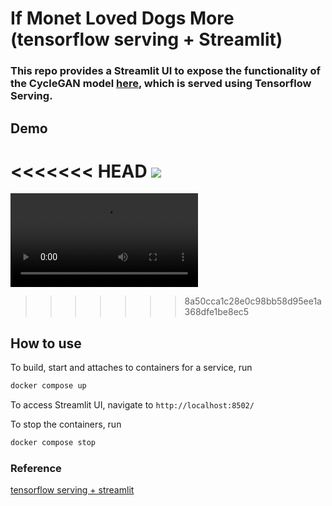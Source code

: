 # If Monet Loved Dogs More (tensorflow serving + Streamlit)

### This repo provides a Streamlit UI to expose the functionality of the CycleGAN model [here](https://github.com/yueying-teng/cycleGAN_if_monet_loved_dogs_more), which is served using Tensorflow Serving.

## Demo

<<<<<<< HEAD
![](CycleGAN_st_demo.gif)
=======
![](https://github.com/yueying-teng/streamlit_tfserving_if_monet_loved_dogs_more/blob/master/CycleGAN_st_demo.mov)
>>>>>>> 8a50cca1c28e0c98bb58d95ee1a368dfe1be8ec5

## How to use

To build, start and attaches to containers for a service, run

```bash
docker compose up
```

To access Streamlit UI, navigate to `http://localhost:8502/`

To stop the containers, run

```bash
docker compose stop
```

### Reference

[tensorflow serving + streamlit](https://github.com/alvarobartt/tensorflow-serving-streamlit)
